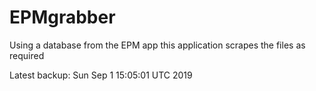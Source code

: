 # EPMgrabber
Using a database from the EPM app this application scrapes the files as required


Latest backup: Sun Sep 1 15:05:01 UTC 2019
